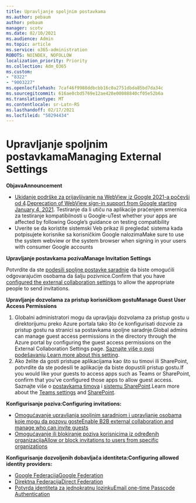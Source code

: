 ```yaml
---
title: Upravljanje spoljnim postavkama
ms.author: pebaum
author: pebaum
manager: scotv
ms.date: 02/10/2021
ms.audience: Admin
ms.topic: article
ms.service: o365-administration
ROBOTS: NOINDEX, NOFOLLOW
localization_priority: Priority
ms.collection: Adm_O365
ms.custom:
- "8322"
- "9003227"
ms.openlocfilehash: 7caf46f9988ddbcbb16c0a2751dbda85bd7da34c
ms.sourcegitcommit: 616ae0cbd5769e12ae428e00088840cf05e52b6a
ms.translationtype: MT
ms.contentlocale: sr-Latn-RS
ms.lasthandoff: 02/17/2021
ms.locfileid: "50294434"
---
```

# <a name="managing-external-settings"></a><span data-ttu-id="59796-102">Upravljanje spoljnim postavkama</span><span class="sxs-lookup"><span data-stu-id="59796-102">Managing External Settings</span></span>

<span data-ttu-id="59796-103">**Objava**</span><span class="sxs-lookup"><span data-stu-id="59796-103">**Announcement**</span></span>

- <span data-ttu-id="59796-104">[Ukidanje podrške za prijavljivanje na WebView iz Google 2021-a počevši od 4](https://docs.microsoft.com/azure/active-directory/external-identities/google-federation?WT.mc_id=Portal-Microsoft_Azure_Support#deprecation-of-webview-sign-in-support).</span><span class="sxs-lookup"><span data-stu-id="59796-104">[Deprecation of WebView sign-in support from Google starting January 4, 2021](https://docs.microsoft.com/azure/active-directory/external-identities/google-federation?WT.mc_id=Portal-Microsoft_Azure_Support#deprecation-of-webview-sign-in-support).</span></span> <span data-ttu-id="59796-105">Testiranje da li utiču na aplikacije praćenjem smernica za testiranje kompatibilnosti u Google-u</span><span class="sxs-lookup"><span data-stu-id="59796-105">Test whether your apps are affected by following Google’s guidance on testing compatibility</span></span>
- <span data-ttu-id="59796-106">Uverite se da koristite sistemski Veb prikaz ili pregledač sistema kada potpisujete korisnike sa korisničkim Google nalozima</span><span class="sxs-lookup"><span data-stu-id="59796-106">Make sure to use the system webview or the system browser when signing in your users with consumer Google accounts</span></span>

<span data-ttu-id="59796-107">**Upravljanje postavkama poziva**</span><span class="sxs-lookup"><span data-stu-id="59796-107">**Manage Invitation Settings**</span></span>

<span data-ttu-id="59796-108">Potvrdite da ste [podesili spoljne postavke saradnje](https://docs.microsoft.com/azure/active-directory/external-identities/delegate-invitations?WT.mc_id=Portal-Microsoft_Azure_Support) da biste omogućili odgovarajućim osobama da šalju pozivnice.</span><span class="sxs-lookup"><span data-stu-id="59796-108">Confirm that you have [configured the external collaboration settings](https://docs.microsoft.com/azure/active-directory/external-identities/delegate-invitations?WT.mc_id=Portal-Microsoft_Azure_Support) to allow the appropriate people to send invitations.</span></span>

<span data-ttu-id="59796-109">**Upravljanje dozvolama za pristup korisničkom gostu**</span><span class="sxs-lookup"><span data-stu-id="59796-109">**Manage Guest User Access Permissions**</span></span>

1. <span data-ttu-id="59796-110">Globalni administratori mogu da upravljaju dozvolama za pristup gostu u direktorijumu preko Azure portala tako što će konfigurisati dozvole za pristup gostu na stranici sa postavkama spoljne saradnje.</span><span class="sxs-lookup"><span data-stu-id="59796-110">Global admins can manage guest access permissions in the directory through the Azure portal by configuring the guest access permissions on the External Collaboration Settings page.</span></span> <span data-ttu-id="59796-111">[Saznajte više o ovoj podešavanju](https://docs.microsoft.com/azure/active-directory/fundamentals/users-default-permissions?WT.mc_id=Portal-Microsoft_Azure_Support).</span><span class="sxs-lookup"><span data-stu-id="59796-111">[Learn more about this setting](https://docs.microsoft.com/azure/active-directory/fundamentals/users-default-permissions?WT.mc_id=Portal-Microsoft_Azure_Support).</span></span>
2. <span data-ttu-id="59796-112">Ako želite da gosti pristupe aplikacijama kao što su timovi ili SharePoint, potvrdite da ste podesili te aplikacije da biste dopustili pristup gostu.</span><span class="sxs-lookup"><span data-stu-id="59796-112">If you would like your guests to access apps such as Teams or SharePoint, confirm that you've configured those apps to allow guest access.</span></span> <span data-ttu-id="59796-113">Saznajte više o [postavkama timova](https://docs.microsoft.com/microsoftteams/guest-access?WT.mc_id=Portal-Microsoft_Azure_Support) i [sistemu SharePoint](https://docs.microsoft.com/sharepoint/external-sharing-overview?WT.mc_id=Portal-Microsoft_Azure_Support).</span><span class="sxs-lookup"><span data-stu-id="59796-113">Learn more about the [Teams settings](https://docs.microsoft.com/microsoftteams/guest-access?WT.mc_id=Portal-Microsoft_Azure_Support) and [SharePoint](https://docs.microsoft.com/sharepoint/external-sharing-overview?WT.mc_id=Portal-Microsoft_Azure_Support).</span></span>

<span data-ttu-id="59796-114">**Konfigurisanje poziva:**</span><span class="sxs-lookup"><span data-stu-id="59796-114">**Configuring invitations:**</span></span>

- [<span data-ttu-id="59796-115">Omogućavanje upravljanja spoljnim saradnjom i upravljanje osobama koje mogu da pozovu goste</span><span class="sxs-lookup"><span data-stu-id="59796-115">Enable B2B external collaboration and manage who can invite guests</span></span>](https://docs.microsoft.com/azure/active-directory/b2b/delegate-invitations?WT.mc_id=Portal-Microsoft_Azure_Support)
- [<span data-ttu-id="59796-116">Omogućavanje ili blokiranje poziva korisnicima iz određenih organizacija</span><span class="sxs-lookup"><span data-stu-id="59796-116">Allow or block invitations to users from specific organizations</span></span>](https://docs.microsoft.com/azure/active-directory/b2b/allow-deny-list?WT.mc_id=Portal-Microsoft_Azure_Support)

<span data-ttu-id="59796-117">**Konfigurisanje dozvoljenih dobavljača identiteta:**</span><span class="sxs-lookup"><span data-stu-id="59796-117">**Configuring allowed identity providers:**</span></span>

- [<span data-ttu-id="59796-118">Google Federacija</span><span class="sxs-lookup"><span data-stu-id="59796-118">Google Federation</span></span>](https://docs.microsoft.com/azure/active-directory/b2b/google-federation?WT.mc_id=Portal-Microsoft_Azure_Support)
- [<span data-ttu-id="59796-119">Direktna Federacija</span><span class="sxs-lookup"><span data-stu-id="59796-119">Direct Federation</span></span>](https://docs.microsoft.com/azure/active-directory/b2b/direct-federation?WT.mc_id=Portal-Microsoft_Azure_Support)
- [<span data-ttu-id="59796-120">Potvrda identiteta za jednokratnu lozinku</span><span class="sxs-lookup"><span data-stu-id="59796-120">Email one-time Passcode Authentication</span></span>](https://docs.microsoft.com/azure/active-directory/b2b/one-time-passcode?WT.mc_id=Portal-Microsoft_Azure_Support)
